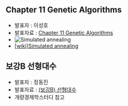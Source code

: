 ## Chapter 11 Genetic Algorithms
- 발표자 : 이성호
- 발표자료 : [Chapter 11 Genetic Algorithms](http://nbviewer.ipython.org/github/biopy/biopy.github.io/blob/master/notebook/Part3/Week4/bio10/optimizationTechnique.ipynb)
- ![Simulated annealing](http://upload.wikimedia.org/wikipedia/commons/d/d5/Hill_Climbing_with_Simulated_Annealing.gif)
- [[wiki]Simulated annealing](http://en.wikipedia.org/wiki/Simulated_annealing)

## 보강B 선형대수
- 발표자 : 정동진
- 발표자료 : [(보강B) 선형대수](http://nbviewer.ipython.org/github/biopy/biopy.github.io/blob/master/notebook/Part3/Week4/spB_LinearAlgebra/linear.ipynb)
- 개량경제학스터디 참고